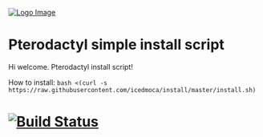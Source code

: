 [![Logo Image](https://cdn.pterodactyl.io/logos/Banner%20Logo%20Black@2x.png)](https://pterodactyl.io)

# Pterodactyl simple install script
Hi welcome.
Pterodactyl install script!

How to install: `bash <(curl -s https://raw.githubusercontent.com/icedmoca/install/master/install.sh)`


# [![Build Status](https://travis-ci.com/icedmoca/install.svg?branch=master)](https://travis-ci.com/icedmoca/install.svg?branch=master)
